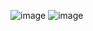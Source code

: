 ![image](https://github.com/user-attachments/assets/d1af9580-6331-40bd-a081-9bcad3c37b40)
![image](https://github.com/user-attachments/assets/cb6cd529-0d5e-459c-8493-258458459716)
